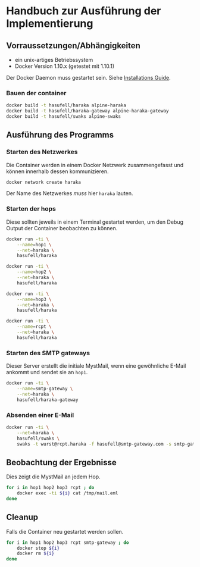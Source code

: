 # Handbuch zur Ausführung der Implementierung

## Vorraussetzungen/Abhängigkeiten

* ein unix-artiges Betriebssystem
* Docker Version 1.10.x (getestet mit 1.10.1)

Der Docker Daemon muss gestartet sein. Siehe [Installations Guide](https://docs.docker.com/engine/installation/).

### Bauen der container

```sh
docker build -t hasufell/haraka alpine-haraka
docker build -t hasufell/haraka-gateway alpine-haraka-gateway
docker build -t hasufell/swaks alpine-swaks
```

## Ausführung des Programms

### Starten des Netzwerkes

Die Container werden in einem Docker Netzwerk zusammengefasst und
können innerhalb dessen kommunizieren.

```sh
docker network create haraka
```

Der Name des Netzwerkes _muss_ hier `haraka` lauten.

### Starten der hops

Diese sollten jeweils in einem Terminal gestartet werden, um den Debug
Output der Container beobachten zu können.

```sh
docker run -ti \
	--name=hop1 \
	--net=haraka \
	hasufell/haraka

docker run -ti \
	--name=hop2 \
	--net=haraka \
	hasufell/haraka

docker run -ti \
	--name=hop3 \
	--net=haraka \
	hasufell/haraka

docker run -ti \
	--name=rcpt \
	--net=haraka \
	hasufell/haraka
```

### Starten des SMTP gateways

Dieser Server erstellt die initiale MystMail, wenn eine gewöhnliche E-Mail
ankommt und sendet sie an `hop1`.

```sh
docker run -ti \
	--name=smtp-gateway \
	--net=haraka \
	hasufell/haraka-gateway
```

### Absenden einer E-Mail

```sh
docker run -ti \
	--net=haraka \
	hasufell/swaks \
	swaks -t wurst@rcpt.haraka -f hasufell@smtp-gateway.com -s smtp-gateway.haraka -p 25
```

## Beobachtung der Ergebnisse

Dies zeigt die MystMail an jedem Hop.

```sh
for i in hop1 hop2 hop3 rcpt ; do
	docker exec -ti ${i} cat /tmp/mail.eml
done
```


## Cleanup

Falls die Container neu gestartet werden sollen.

```sh
for i in hop1 hop2 hop3 rcpt smtp-gateway ; do
	docker stop ${i}
	docker rm ${i}
done
```


